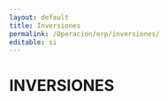```yaml
---
layout: default
title: Inversiones
permalink: /Operacion/erp/inversiones/
editable: si
---
```


# INVERSIONES

